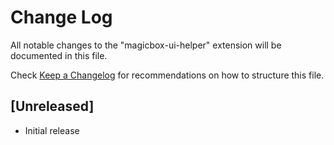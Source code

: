 # Change Log

All notable changes to the "magicbox-ui-helper" extension will be documented in this file.

Check [Keep a Changelog](http://keepachangelog.com/) for recommendations on how to structure this file.

## [Unreleased]

- Initial release